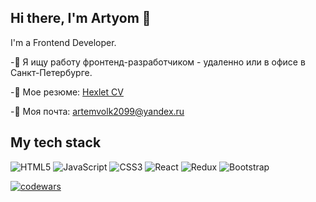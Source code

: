 ## Hi there, I'm Artyom 👋

<!--
**ArtyomVolkov1/ArtyomVolkov1** is a ✨ _special_ ✨ repository because its `README.md` (this file) appears on your GitHub profile.

Here are some ideas to get you started:

- 🔭 I’m currently working on ...
- 🌱 I’m currently learning ...
- 👯 I’m looking to collaborate on ...
- 🤔 I’m looking for help with ...
- 💬 Ask me about ...
- 📫 How to reach me: ...
- 😄 Pronouns: ...
- ⚡ Fun fact: ...
-->
I'm a Frontend Developer.

-🔭 Я ищу работу фронтенд-разработчиком - удаленно или в офисе в Санкт-Петербурге.

-📄 Мое резюме: [Hexlet CV](https://cv.hexlet.io/ru/resumes/2417)

-📧 Моя почта: artemvolk2099@yandex.ru


## My tech stack
 ![HTML5](https://img.shields.io/badge/html5-%23E34F26.svg?style=for-the-badge&logo=html5&logoColor=white) 
 ![JavaScript](https://img.shields.io/badge/javascript-%23323330.svg?style=for-the-badge&logo=javascript&logoColor=%23F7DF1E)
 ![CSS3](https://img.shields.io/badge/css3-%231572B6.svg?style=for-the-badge&logo=css3&logoColor=white)
 ![React](https://img.shields.io/badge/react-%2320232a.svg?style=for-the-badge&logo=react&logoColor=%2361DAFB)
 ![Redux](https://img.shields.io/badge/redux-%23593d88.svg?style=for-the-badge&logo=redux&logoColor=white)
 ![Bootstrap](https://img.shields.io/badge/bootstrap-%238511FA.svg?style=for-the-badge&logo=bootstrap&logoColor=white)

[![codewars](https://www.codewars.com/users/MaretGuz/badges/small)]((https://www.codewars.com/users/MaretGuz))
